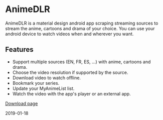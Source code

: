 # AnimeDLR
AnimeDLR is a material design android app scraping streaming sources to stream  the anime, cartoons and drama of your choice. You can use your android device to watch videos when and wherever you want.

## Features
* Support multiple sources (EN, FR, ES, ...) with anime, cartoons and drama.
* Choose the video resolution if supported by the source.
* Download video to watch offline.
* Bookmark your series.
* Update your MyAnimeList list.
* Watch the video with the app's player or an external app.

[Download page](https://github.com/cylonu87/ADLR/releases)

2019-01-18
